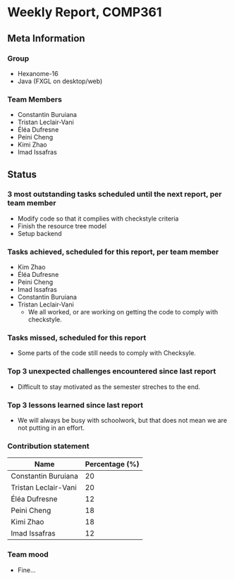# Weekly Report, COMP361

## Meta Information

### Group

* Hexanome-16
* Java (FXGL on desktop/web)

### Team Members

* Constantin Buruiana
* Tristan Leclair-Vani
* Éléa Dufresne
* Peini Cheng
* Kimi Zhao
* Imad Issafras

## Status

### 3 most outstanding tasks scheduled until the next report, per team member

* Modify code so that it complies with checkstyle criteria
* Finish the resource tree model
* Setup backend

### Tasks achieved, scheduled for this report, per team member

* Kim Zhao
* Éléa Dufresne
* Peini Cheng
* Imad Issafras
* Constantin Buruiana
* Tristan Leclair-Vani
  * We all worked, or are working on getting the code to comply with checkstyle.
  

### Tasks missed, scheduled for this report

* Some parts of the code still needs to comply with Checksyle. 

### Top 3 unexpected challenges encountered since last report

* Difficult to stay motivated as the semester streches to the end. 

### Top 3 lessons learned since last report

* We will always be busy with schoolwork, but that does not mean we are not putting in an effort. 

### Contribution statement

Name | Percentage (%)
--- | ---
Constantin Buruiana | 20
Tristan Leclair-Vani | 20
Éléa Dufresne | 12
Peini Cheng | 18
Kimi Zhao | 18
Imad Issafras | 12

### Team mood

*  Fine...
